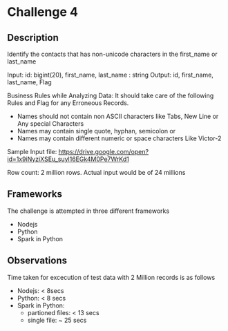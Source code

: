 # Challenge 4

## Description
Identify the contacts that has non-unicode characters in the first_name or last_name

Input: id: bigint(20), first_name, last_name : string
Output: id, first_name, last_name, Flag

Business Rules while Analyzing Data:
It should take care of the following Rules and Flag for any Erroneous Records.

 - Names should not contain non ASCII characters like Tabs, New Line or Any special Characters
 - Names may contain single quote, hyphan, semicolon or
 - Names may contain different numeric or space characters Like Victor-2

Sample Input file: https://drive.google.com/open?id=1x9iNyziXSEu_suyl16EGk4M0Pe7WrKd1

Row count: 2 million rows. 
Actual input would be of 24 millions

## Frameworks

The challenge is attempted in three different frameworks
  - Nodejs
  - Python
  - Spark in Python


## Observations

Time taken for excecution of test data with 2 Million records is as follows
  - Nodejs:  < 8secs
  - Python: < 8 secs
  - Spark in Python: 
    - partioned files: < 13 secs
    - single file: ~ 25 secs